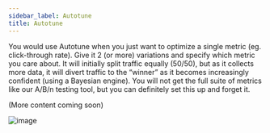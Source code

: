 ```yaml
---
sidebar_label: Autotune
title: Autotune
---
```


You would use Autotune when you just want to optimize a single metric (eg. click-through rate). Give it 2 (or more) variations and specify which metric you care about. It will initially split traffic equally (50/50), but as it collects more data, it will divert traffic to the “winner” as it becomes increasingly confident (using a Bayesian engine). You will not get the full suite of metrics like our A/B/n testing tool, but you can definitely set this up and forget it.

(More content coming soon)

![image](https://user-images.githubusercontent.com/74588208/127933636-55759614-8409-498f-a4c3-9568609acd17.png)
